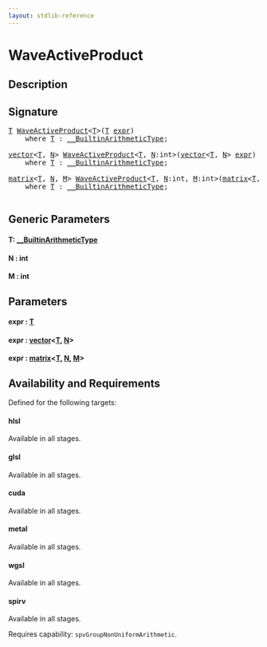 ```yaml
---
layout: stdlib-reference
---
```


# WaveActiveProduct

## Description





## Signature 

<pre>
<a href="waveactiveproduct-04a.html#typeparam-T" class="code_type">T</a> <a href="waveactiveproduct-04a.html">WaveActiveProduct</a>&lt;<a href="waveactiveproduct-04a.html#typeparam-T" class="code_type">T</a>&gt;(<a href="waveactiveproduct-04a.html#typeparam-T" class="code_type">T</a> <a href="waveactiveproduct-04a.html#decl-expr" class="code_param">expr</a>)
    <span class='code_keyword'>where</span> <a href="waveactiveproduct-04a.html#typeparam-T" class="code_type">T</a> : <a href="../interfaces/0_builtinarithmetictype-029j/index.html" class="code_type">__BuiltinArithmeticType</a>;

<a href="../types/vector/index.html" class="code_type">vector</a>&lt;<a href="waveactiveproduct-04a.html#typeparam-T" class="code_type">T</a>, <a href="waveactiveproduct-04a.html#decl-N" class="code_var">N</a>&gt; <a href="waveactiveproduct-04a.html">WaveActiveProduct</a>&lt;<a href="waveactiveproduct-04a.html#typeparam-T" class="code_type">T</a>, <a href="waveactiveproduct-04a.html#decl-N" class="code_var">N</a>:<span class="code_keyword">int</span>&gt;(<a href="../types/vector/index.html" class="code_type">vector</a>&lt;<a href="waveactiveproduct-04a.html#typeparam-T" class="code_type">T</a>, <a href="waveactiveproduct-04a.html#decl-N" class="code_var">N</a>&gt; <a href="waveactiveproduct-04a.html#decl-expr" class="code_param">expr</a>)
    <span class='code_keyword'>where</span> <a href="waveactiveproduct-04a.html#typeparam-T" class="code_type">T</a> : <a href="../interfaces/0_builtinarithmetictype-029j/index.html" class="code_type">__BuiltinArithmeticType</a>;

<a href="../types/matrix/index.html" class="code_type">matrix</a>&lt;<a href="waveactiveproduct-04a.html#typeparam-T" class="code_type">T</a>, <a href="waveactiveproduct-04a.html#decl-N" class="code_var">N</a>, <a href="waveactiveproduct-04a.html#decl-M" class="code_var">M</a>&gt; <a href="waveactiveproduct-04a.html">WaveActiveProduct</a>&lt;<a href="waveactiveproduct-04a.html#typeparam-T" class="code_type">T</a>, <a href="waveactiveproduct-04a.html#decl-N" class="code_var">N</a>:<span class="code_keyword">int</span>, <a href="waveactiveproduct-04a.html#decl-M" class="code_var">M</a>:<span class="code_keyword">int</span>&gt;(<a href="../types/matrix/index.html" class="code_type">matrix</a>&lt;<a href="waveactiveproduct-04a.html#typeparam-T" class="code_type">T</a>, <a href="waveactiveproduct-04a.html#decl-N" class="code_var">N</a>, <a href="waveactiveproduct-04a.html#decl-M" class="code_var">M</a>&gt; <a href="waveactiveproduct-04a.html#decl-expr" class="code_param">expr</a>)
    <span class='code_keyword'>where</span> <a href="waveactiveproduct-04a.html#typeparam-T" class="code_type">T</a> : <a href="../interfaces/0_builtinarithmetictype-029j/index.html" class="code_type">__BuiltinArithmeticType</a>;

</pre>

## Generic Parameters

####  <a id="typeparam-T"></a>T: [\_\_BuiltinArithmeticType](../interfaces/0_builtinarithmetictype-029j/index.html)
####  <a id="decl-N"></a>N  : int
####  <a id="decl-M"></a>M  : int

## Parameters

####  <a id="decl-expr"></a>expr  : [T](waveactiveproduct-04a.html#typeparam-T)
####  <a id="decl-expr"></a>expr  : [vector](../types/vector/index.html)\<[T](../types/vector/index.html#typeparam-T), [N](../types/vector/index.html#decl-N)\>
####  <a id="decl-expr"></a>expr  : [matrix](../types/matrix/index.html)\<[T](.html), [N](../types/matrix/index.html#decl-N), [M](../types/matrix/index.html#decl-M)\>

## Availability and Requirements

Defined for the following targets:

#### hlsl
Available in all stages.

#### glsl
Available in all stages.

#### cuda
Available in all stages.

#### metal
Available in all stages.

#### wgsl
Available in all stages.

#### spirv
Available in all stages.

Requires capability: `spvGroupNonUniformArithmetic`.



